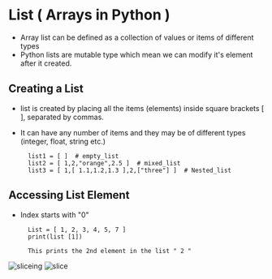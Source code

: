 # List ( Arrays in Python )

* Array list can be defined as a collection of values or items of different types
* Python lists are mutable type which mean we can modify it's element after it created.

## Creating a List

* list is created by placing all the items (elements) inside square brackets [ ], separated by commas.
* It can have any number of items and they may be of different types (integer, float, string etc.)
  
        list1 = [ ]  # empty_list
        list2 = [ 1,2,"orange",2.5 ]  # mixed_list
        list3 = [ 1,[ 1.1,1.2,1.3 ],2,["three"] ]  # Nested_list
        
## Accessing List Element

* Index starts with "0"

        List = [ 1, 2, 3, 4, 5, 7 ]
        print(list [1])
        
        This prints the 2nd element in the list " 2 "
        
![sliceing](https://user-images.githubusercontent.com/74424757/120910471-d6732400-c69c-11eb-9c4b-4f66afa776d3.PNG) ![slice](https://user-images.githubusercontent.com/74424757/120910478-e854c700-c69c-11eb-9090-fa647c8d70f8.jpg)

